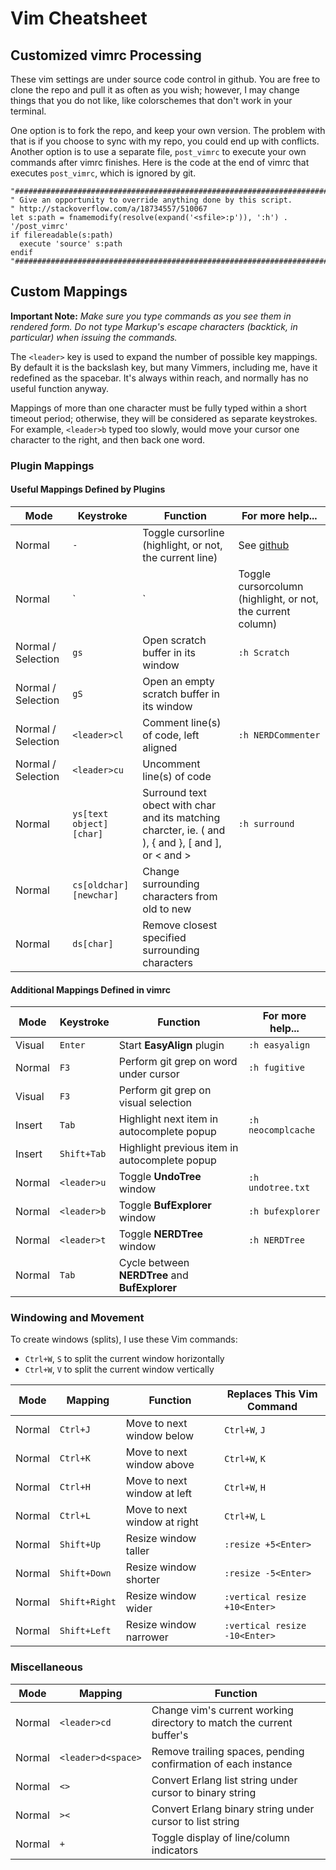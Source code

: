 # Vim Cheatsheet

## Customized vimrc Processing

These vim settings are under source code control in github. You are free to clone the repo and pull it as often as you wish; however, I may change things that you do not like, like colorschemes that don't work in your terminal.

One option is to fork the repo, and keep your own version. The problem with that is if you choose to sync with my repo, you could end up with conflicts. Another option is to use a separate file, `post_vimrc` to execute your own commands after vimrc finishes. Here is the code at the end of vimrc that executes `post_vimrc`, which is ignored by git.

```
"##########################################################################
" Give an opportunity to override anything done by this script.
" http://stackoverflow.com/a/18734557/510067
let s:path = fnamemodify(resolve(expand('<sfile>:p')), ':h') . '/post_vimrc'
if filereadable(s:path)
  execute 'source' s:path
endif
"##########################################################################
```

## Custom Mappings

**Important Note:** *Make sure you type commands as you see them in rendered form. Do not type Markup's escape characters (backtick, in particular) when issuing the commands.*

The `<leader>` key is used to expand the number of possible key mappings. By default it is the backslash key, but many Vimmers, including me, have it redefined as the spacebar. It's always within reach, and normally has no useful function anyway.

Mappings of more than one character must be fully typed within a short timeout period; otherwise, they will be considered as separate keystrokes. For example, `<leader>b` typed too slowly, would move your cursor one character to the right, and then back one word.

### Plugin Mappings

#### Useful Mappings Defined by Plugins

Mode | Keystroke | Function | For more help...
---|---|---|---
Normal             | `-`                     | Toggle cursorline (highlight, or not, the current line)                                            | See [github](https://github.com/mtth/cursorcross.vim)
Normal             | `|`                     | Toggle cursorcolumn (highlight, or not, the current column)                                        |
Normal / Selection | `gs`                    | Open scratch buffer in its window                                                                  | `:h Scratch`
Normal / Selection | `gS`                    | Open an empty scratch buffer in its window                                                         |
Normal / Selection | `<leader>cl`            | Comment line(s) of code, left aligned                                                              | `:h NERDCommenter`
Normal / Selection | `<leader>cu`            | Uncomment line(s) of code                                                                          |
Normal             | `ys[text object][char]` | Surround text obect with char and its matching charcter, ie. ( and ), { and }, [ and ], or < and > | `:h surround`
Normal             | `cs[oldchar][newchar]`  | Change surrounding characters from old to new                                                      |
Normal             | `ds[char]`              | Remove closest specified surrounding characters                                                    |

#### Additional Mappings Defined in vimrc

Mode | Keystroke | Function | For more help...
---|---|---|---
Visual | `Enter`     | Start **EasyAlign** plugin                     | `:h easyalign`
Normal | `F3`        | Perform git grep on word under cursor          | `:h fugitive`
Visual | `F3`        | Perform git grep on visual selection           |
Insert | `Tab`       | Highlight next item in autocomplete popup      | `:h neocomplcache`
Insert | `Shift+Tab` | Highlight previous item in autocomplete popup  |
Normal | `<leader>u` | Toggle **UndoTree** window                     | `:h undotree.txt`
Normal | `<leader>b` | Toggle **BufExplorer** window                  | `:h bufexplorer`
Normal | `<leader>t` | Toggle **NERDTree** window                     | `:h NERDTree`
Normal | `Tab`       | Cycle between **NERDTree** and **BufExplorer** |

### Windowing and Movement

To create windows (splits), I use these Vim commands:

* `Ctrl+W`, `S` to split the current window horizontally
* `Ctrl+W`, `V` to split the current window vertically

Mode | Mapping | Function | Replaces This Vim Command
---|---|---|---
Normal | `Ctrl+J`      | Move to next window below    | `Ctrl+W`, `J`
Normal | `Ctrl+K`      | Move to next window above    | `Ctrl+W`, `K`
Normal | `Ctrl+H`      | Move to next window at left  | `Ctrl+W`, `H`
Normal | `Ctrl+L`      | Move to next window at right | `Ctrl+W`, `L`
Normal | `Shift+Up`    | Resize window taller         | `:resize +5<Enter>`
Normal | `Shift+Down`  | Resize window shorter        | `:resize -5<Enter>`
Normal | `Shift+Right` | Resize window wider          | `:vertical resize +10<Enter>`
Normal | `Shift+Left`  | Resize window narrower       | `:vertical resize -10<Enter>`

### Miscellaneous

Mode | Mapping | Function
---|---|---
Normal | `<leader>cd`       | Change vim's current working directory to match the current buffer's
Normal | `<leader>d<space>` | Remove trailing spaces, pending confirmation of each instance
Normal | `<>`               | Convert Erlang list string under cursor to binary string
Normal | `><`               | Convert Erlang binary string under cursor to list string
Normal | `+`                | Toggle display of line/column indicators
